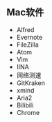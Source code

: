 ## Mac软件

- Alfred
- Evernote
- FileZilla
- Atom
- Vim
- IINA
- 网络测速
- GitKraken
- xmind
- Aria2
- Bilibili
- Chrome
